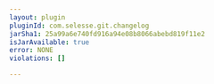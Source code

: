 ```yaml
---
layout: plugin
pluginId: com.selesse.git.changelog
jarSha1: 25a99a6e740fd916a94e08b8066abebd819f11e2
isJarAvailable: true
error: NONE
violations: []

---
```

